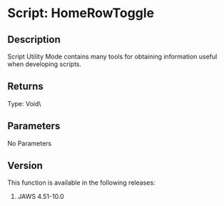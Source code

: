 # Script: HomeRowToggle

## Description

Script Utility Mode contains many tools for obtaining information useful
when developing scripts.

## Returns

Type: Void\

## Parameters

No Parameters

## Version

This function is available in the following releases:

1.  JAWS 4.51-10.0
